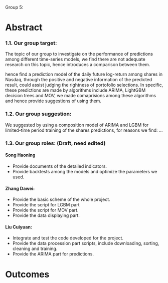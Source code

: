 
Group 5:
# Abstract
### 1.1. Our group target:
The topic of our group to investigate on the performance of predictions among different time-series models, we find there are not adequate research on this topic, hence introduces a comparison between them.

hence find a prediction model of the daily future log-return among shares in Nasdaq, through the positive and negative information of the predicted result, could assist judging the rightness of portofolio selections. In specific, these predictions are made by algorithms include ARIMA, LightGBM decision trees and MOV, we made comaprisions among these algorithms and hence provide suggestions of using them.

### 1.2. Our group suggestion:
We suggested by using a composition model of ARIMA and LGBM for limited-time period training of the shares predictions, for reasons we find: ...


### 1.3. Our group roles: (Draft, need edited)
#### Song Haoning
- Provide documents of the detailed indicators.
- Provide backtests among the models and optimize the parameters we used.

#### Zhang Dawei:
- Provide the basic scheme of the whole project.
- Provide the script for LGBM part
- Provide the script for MOV part.
- Provide the data displaying part.

#### Liu Cuiyuan:
- Integrate and test the code developed for the project.
- Provide the data procession part scripts, include downloading, sorting, cleaning and training.
- Provide the ARIMA part for predictions.

# Outcomes
## 
  
